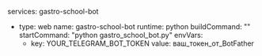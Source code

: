 services: gastro-school-bot
  - type: web
    name: gastro-school-bot
    runtime: python
    buildCommand: ""
    startCommand: "python gastro_school_bot.py"
    envVars:
      - key: YOUR_TELEGRAM_BOT_TOKEN
        value: ваш_токен_от_BotFather
